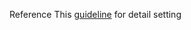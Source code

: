 Reference This [guideline](https://medium.com/@nguyenhuuhoa010292/automated-canary-deployment-with-istio-spinnaker-on-kubernetes-d890d64ddcea "guideline") for detail setting
